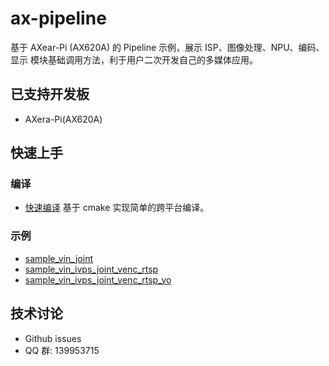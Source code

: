 # ax-pipeline
基于 AXear-Pi (AX620A) 的 Pipeline 示例，展示 ISP、图像处理、NPU、编码、显示 模块基础调用方法，利于用户二次开发自己的多媒体应用。

## 已支持开发板

- AXera-Pi(AX620A)

## 快速上手

### 编译
- [快速编译](docs/compile.md)  基于 cmake 实现简单的跨平台编译。

### 示例
- [sample_vin_joint](examples/sample_vin_joint/README.md)
- [sample_vin_ivps_joint_venc_rtsp](examples/sample_vin_ivps_joint_venc_rtsp/README.md)
- [sample_vin_ivps_joint_venc_rtsp_vo](examples/sample_vin_ivps_joint_venc_rtsp_vo/README.md)


## 技术讨论
- Github issues
- QQ 群: 139953715
